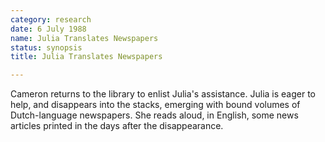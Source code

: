```yaml
---
category: research
date: 6 July 1988
name: Julia Translates Newspapers
status: synopsis
title: Julia Translates Newspapers

---
```


Cameron returns to the library to enlist Julia's
assistance. Julia is eager to help, and disappears into the stacks,
emerging with bound volumes of Dutch-language newspapers. She reads
aloud, in English, some news articles printed in the days after the
disappearance.

